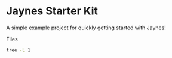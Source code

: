# Jaynes Starter Kit

A simple example project for quickly getting started with Jaynes!

Files

```bash
tree -L 1
```

